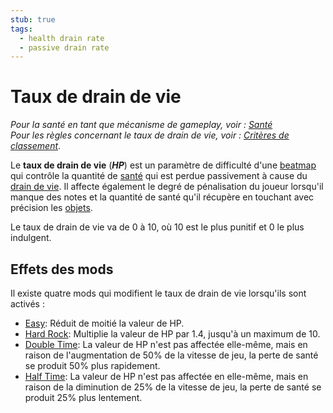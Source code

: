 ```yaml
---
stub: true
tags:
  - health drain rate
  - passive drain rate
---
```


# Taux de drain de vie

*Pour la santé en tant que mécanisme de gameplay, voir : [Santé](/wiki/Beatmapping/Health)*\
*Pour les règles concernant le taux de drain de vie, voir : [Critères de classement](/wiki/Ranking_Criteria)*.

Le **taux de drain de vie** (***HP***) est un paramètre de difficulté d'une [beatmap](/wiki/Beatmap) qui contrôle la quantité de [santé](/wiki/Beatmapping/Health) qui est perdue passivement à cause du [drain de vie](/wiki/Beatmapping/Health_drain). Il affecte également le degré de pénalisation du joueur lorsqu'il manque des notes et la quantité de santé qu'il récupère en touchant avec précision les [objets](/wiki/Hit_Objects).

Le taux de drain de vie va de 0 à 10, où 10 est le plus punitif et 0 le plus indulgent.

## Effets des mods

Il existe quatre mods qui modifient le taux de drain de vie lorsqu'ils sont activés :

- [Easy](/wiki/Game_modifier/Easy): Réduit de moitié la valeur de HP.
- [Hard Rock](/wiki/Game_modifier/Hard_Rock): Multiplie la valeur de HP par 1.4, jusqu'à un maximum de 10.
- [Double Time](/wiki/Game_modifier/Double_Time): La valeur de HP n'est pas affectée elle-même, mais en raison de l'augmentation de 50% de la vitesse de jeu, la perte de santé se produit 50% plus rapidement.
- [Half Time](/wiki/Game_modifier/Half_Time): La valeur de HP n'est pas affectée en elle-même, mais en raison de la diminution de 25% de la vitesse de jeu, la perte de santé se produit 25% plus lentement.
